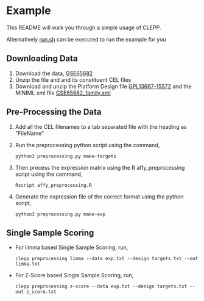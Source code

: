 Example
=======
This README will walk you through a simple usage of CLEPP.

Alternatively [run.sh](run.sh) can be executed to run the example for you

Downloading Data
-------------------
1. Download the data, [GSE65682](https://www.ncbi.nlm.nih.gov/geo/download/?acc=GSE65682&format=file)
2. Unzip the file and and its constituent CEL files
3. Download and unzip the Platform Design file [GPL13667-15572](https://www.ncbi.nlm.nih.gov/geo/query/acc.cgi?mode=raw&amp;is_datatable=true&amp;acc=GPL13667&amp;id=15572&amp;db=GeoDb_blob92) and the MINIML xml file [GSE65682_family.xml](ftp://ftp.ncbi.nlm.nih.gov/geo/series/GSE65nnn/GSE65682/miniml/GSE65682_family.xml.tgz)

Pre-Processing the Data
--------------------------
1. Add all the CEL filenames to a tab separated file with the heading as "FileName"
2. Run the preprocessing python script using the command,

    `python3 preprocessing.py make-targets`
3. Then process the expression matrix using the R affy_preprocessing script using the command,

    `Rscript affy_preprocessing.R`
4. Generate the expression file of the correct format using the python script,

    `python3 preprocessing.py make-exp`

Single Sample Scoring
------------------------
- For limma based Single Sample Scoring, run,

    `clepp preprocessing limma --data exp.txt --design targets.txt --out limma.txt`
- For Z-Score based Single Sample Scoring, run,

    `clepp preprocessing z-score --data exp.txt --design targets.txt --out z_score.txt`


